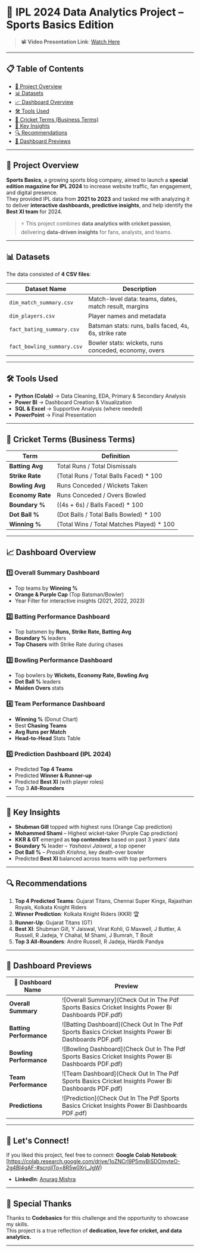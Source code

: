 


# 🏏 IPL 2024 Data Analytics Project – Sports Basics Edition

> 📽️ **Video Presentation Link**: [Watch Here](https://youtu.be/Qz9WkNEv9pA?si=rd1v7b2bZfVF0LFB)


---

## 📋 Table of Contents
- [📌 Project Overview](#-project-overview)
- [📊 Datasets](#-datasets)
- [📈 Dashboard Overview](#-dashboard-overview)
- [🛠️ Tools Used](#-tools-used)
- [🏏 Cricket Terms (Business Terms)](#-cricket-terms-business-terms)
- [🎯 Key Insights](#-key-insights)
- [🔍 Recommendations](#-recommendations)
- [📸 Dashboard Previews](#-dashboard-previews)

---

## 📌 Project Overview

**Sports Basics**, a growing sports blog company, aimed to launch a **special edition magazine for IPL 2024** to increase website traffic, fan engagement, and digital presence.  
They provided IPL data from **2021 to 2023** and tasked me with analyzing it to deliver **interactive dashboards, predictive insights**, and help identify the **Best XI team** for 2024.

> ⚡ This project combines **data analytics with cricket passion**, delivering **data-driven insights** for fans, analysts, and teams.

---

## 📊 Datasets

The data consisted of **4 CSV files**:

| Dataset Name               | Description                                              |
|---------------------------|----------------------------------------------------------|
| `dim_match_summary.csv`   | Match-level data: teams, dates, match result, margins    |
| `dim_players.csv`         | Player names and metadata                                |
| `fact_bating_summary.csv` | Batsman stats: runs, balls faced, 4s, 6s, strike rate     |
| `fact_bowling_summary.csv`| Bowler stats: wickets, runs conceded, economy, overs     |

---

## 🛠️ Tools Used

- **Python (Colab)** → Data Cleaning, EDA, Primary & Secondary Analysis
- **Power BI** → Dashboard Creation & Visualization
- **SQL & Excel** → Supportive Analysis (where needed)
- **PowerPoint** → Final Presentation

---

## 🏏 Cricket Terms (Business Terms)

| Term               | Definition                                                                 |
|--------------------|----------------------------------------------------------------------------|
| **Batting Avg**    | Total Runs / Total Dismissals                                              |
| **Strike Rate**    | (Total Runs / Total Balls Faced) * 100                                     |
| **Bowling Avg**    | Runs Conceded / Wickets Taken                                              |
| **Economy Rate**   | Runs Conceded / Overs Bowled                                               |
| **Boundary %**     | ((4s + 6s) / Balls Faced) * 100                                            |
| **Dot Ball %**     | (Dot Balls / Total Balls Bowled) * 100                                     |
| **Winning %**      | (Total Wins / Total Matches Played) * 100                                  |

---

## 📈 Dashboard Overview

### 1️⃣ **Overall Summary Dashboard**
- Top teams by **Winning %**
- **Orange & Purple Cap** (Top Batsman/Bowler)
- Year Filter for interactive insights (2021, 2022, 2023)

### 2️⃣ **Batting Performance Dashboard**
- Top batsmen by **Runs, Strike Rate, Batting Avg**
- **Boundary %** leaders
- **Top Chasers** with Strike Rate during chases

### 3️⃣ **Bowling Performance Dashboard**
- Top bowlers by **Wickets, Economy Rate, Bowling Avg**
- **Dot Ball %** leaders
- **Maiden Overs** stats

### 4️⃣ **Team Performance Dashboard**
- **Winning %** (Donut Chart)
- Best **Chasing Teams**
- **Avg Runs per Match**
- **Head-to-Head** Stats Table

### 5️⃣ **Prediction Dashboard (IPL 2024)**
- Predicted **Top 4 Teams**
- Predicted **Winner & Runner-up**
- Predicted **Best XI** (with player roles)
- Top 3 **All-Rounders**

---

## 🎯 Key Insights

- **Shubman Gill** topped with highest runs (Orange Cap prediction)
- **Mohammed Shami** – Highest wicket-taker (Purple Cap prediction)
- **KKR & GT** emerged as **top contenders** based on past 3 years’ data
- **Boundary %** leader – *Yashasvi Jaiswal*, a top opener
- **Dot Ball %** – *Prasidh Krishna*, key death-over bowler
- Predicted **Best XI** balanced across teams with top performers

---

## 🔍 Recommendations

1. **Top 4 Predicted Teams**: Gujarat Titans, Chennai Super Kings, Rajasthan Royals, Kolkata Knight Riders
2. **Winner Prediction**: Kolkata Knight Riders (KKR) 🏆
3. **Runner-Up**: Gujarat Titans (GT)
4. **Best XI**: Shubman Gill, Y Jaiswal, Virat Kohli, G Maxwell, J Buttler, A Russell, R Jadeja, Y Chahal, M Shami, J Bumrah, T Boult
5. **Top 3 All-Rounders**: Andre Russell, R Jadeja, Hardik Pandya

---

## 📸 Dashboard Previews

| 🔹 Dashboard Name        | Preview                                     |
|-------------------------|---------------------------------------------|
| **Overall Summary**     | ![Overall Summary](Check Out In The Pdf Sports Basics Cricket Insights Power Bi Dashboards PDF.pdf)     |
| **Batting Performance** | ![Batting Dashboard](Check Out In The Pdf Sports Basics Cricket Insights Power Bi Dashboards PDF.pdf)   |
| **Bowling Performance** | ![Bowling Dashboard](Check Out In The Pdf Sports Basics Cricket Insights Power Bi Dashboards PDF.pdf)  |
| **Team Performance**    | ![Team Dashboard](Check Out In The Pdf Sports Basics Cricket Insights Power Bi Dashboards PDF.pdf)         |
| **Predictions**         | ![Prediction](Check Out In The Pdf Sports Basics Cricket Insights Power Bi Dashboards PDF.pdf)      |

---

## 🚀 Let's Connect!
If you liked this project, feel free to connect:
 **Google Colab Notebook**: [https://colab.research.google.com/drive/1oZNCrl9P5mvBiSDOmyteO-2g4BI4gAF-#scrollTo=8R5w0Xrj_JgW)
- **LinkedIn**: [Anurag Mishra](https://www.linkedin.com/in/anurag-mishra-b17051288/) 

---

## 🙏 Special Thanks
Thanks to **Codebasics** for this challenge and the opportunity to showcase my skills.  
This project is a true reflection of **dedication, love for cricket, and data analytics.**

---

